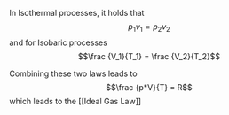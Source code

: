 In Isothermal processes, it holds that $$p_1 v_1 = p_2 v_2$$
and for Isobaric processes $$\frac {V_1}{T_1} = \frac {V_2}{T_2}$$

Combining these two laws leads to $$\frac {p*V}{T} = R$$
which leads to the [[Ideal Gas Law]]